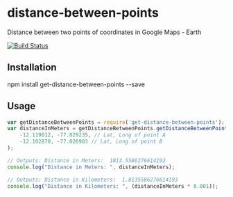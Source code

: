 # distance-between-points
Distance between two points of coordinates in Google Maps - Earth

[![Build Status](https://travis-ci.org/wimarbueno/get-distance-between-points.svg?branch=master)](https://travis-ci.org/wimarbueno/get-distance-between-points)

## Installation
npm install get-distance-between-points --save

## Usage
```javascript
var getDistanceBetweenPoints = require('get-distance-between-points');
var distanceInMeters = getDistanceBetweenPoints.getDistanceBetweenPoints(
    -12.119012, -77.029235, // Lat, Long of point A
    -12.102870, -77.026983 // Lat, Long of point B
);

// Outputs: Distance in Meters:  1813.5586276614192
console.log("Distance in Meters: ", distanceInMeters);

// Outputs: Distance in Kilometers:  1.8135586276614193
console.log("Distance in Kilometers: ", (distanceInMeters * 0.001));
```
